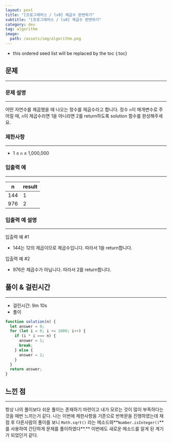 ```yaml
---
layout: post
title: "[프로그래머스 / lv0] 제곱수 판변하기"
subtitle: "[프로그래머스 / lv0] 제곱수 판변하기"
category: dev
tag: algorithm
image:
  path: /assets/img/algorithm.png
---
```


<!-- prettier-ignore -->
* this ordered seed list will be replaced by the toc
{:toc}

## 문제

---

### **문제 설명**

---

어떤 자연수를 제곱했을 때 나오는 정수를 제곱수라고 합니다. 정수 `n`이 매개변수로 주어질 때, `n`이 제곱수라면 1을 아니라면 2를 return하도록 solution 함수를 완성해주세요.

### 제한사항

---

- 1 ≤ `n` ≤ 1,000,000

### 입출력 예

---

| n   | result |
| --- | ------ |
| 144 | 1      |
| 976 | 2      |

### 입출력 예 설명

---

입출력 예 #1

- 144는 12의 제곱이므로 제곱수입니다. 따라서 1을 return합니다.

입출력 예 #2

- 976은 제곱수가 아닙니다. 따라서 2를 return합니다.

## 풀이 & 걸린시간

---

- 걸린시간: 9m 10s
- 풀이

```jsx
function solution(n) {
  let answer = 0;
  for (let i = 0; i <= 1000; i++) {
    if (i * i === n) {
      answer = 1;
      break;
    } else {
      answer = 2;
    }
  }
  return answer;
}
```

## 느낀 점

---

항상 나의 풀이보다 쉬운 풀이는 존재하기 마련이고 내가 모르는 것이 많이 부족하다는 것을 매번 느끼는거 같다. 나는 이번에 제한사항을 기준으로 반복문을 진행하였는데 채점 후 다른사람의 풀이를 보니 `Math.sqrt()` 라는 메소드와**`Number.isInteger()`** 를 사용하여 간단하게 문제를 풀이하였다**.** 이번에도 새로운 메소드를 알게 된 계기가 되었던거 같다.
